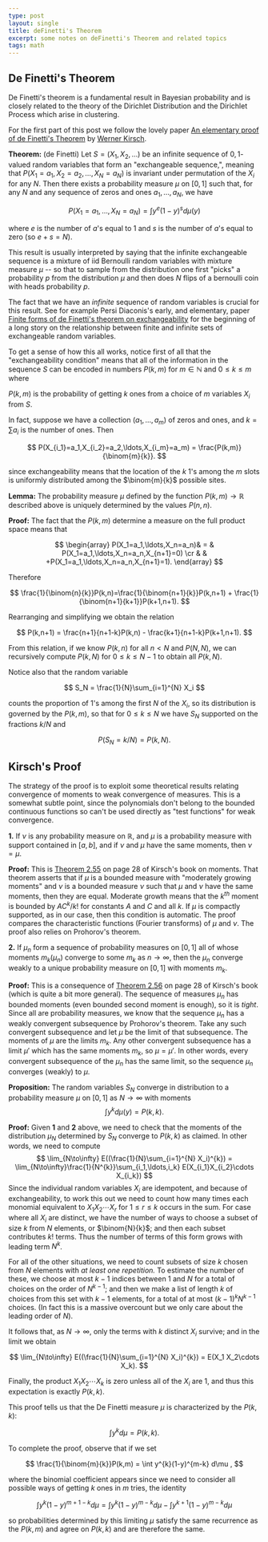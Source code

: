 ```yaml
---
type: post
layout: single
title: deFinetti's Theorem
excerpt: some notes on deFinetti's Theorem and related topics
tags: math
---
```


## De Finetti's Theorem

De Finetti's theorem is a fundamental result in Bayesian probability and is closely related to the theory of the
Dirichlet Distribution and the Dirichlet Process which arise in clustering. 

For the first part of this post we follow the lovely paper [An elementary proof of de Finetti's Theorem](https://arxiv.org/pdf/1809.00882.pdf) by [Werner Kirsch](https://www.fernuni-hagen.de/stochastik/team/werner.kirsch.shtml).

**Theorem:** (de Finetti) Let $S=(X_1,X_2,\ldots)$  be an infinite sequence of $0,1$-valued random variables
that form an "exchangeable sequence,", meaning that $P(X_1=a_1,X_2=a_2,\ldots, X_N=a_N)$ is invariant under permutation
of the $X_i$ for any $N$.  Then there exists a probability measure $\mu$ on $[0,1]$ such that, for any $N$ and any sequence
of zeros and ones $a_1,\ldots, a_N$, we have

$$
P(X_1=a_1,\ldots, X_N=a_N)=\int y^e(1-y)^s d\mu(y)
$$

where $e$ is the number of $a$'s equal to $1$ and $s$ is the number of $a$'s equal to zero (so $e+s=N$).

This result is usually interpreted by saying that the infinite exchangeable sequence is a mixture of iid Bernoulli random
variables with mixture measure $\mu$ -- so that to sample from the distribution 
one first "picks" a probability $p$ from the distribution $\mu$ and then does $N$ 
flips of a bernoulli coin with heads probability $p$.

The fact that we have an *infinite* sequence of random variables is crucial for this result.  See for example
Persi Diaconis's early, and elementary, paper 
[Finite forms of de Finetti's theorem on exchangeability](http://statweb.stanford.edu/~sabatti/Stat370/synthese.pdf) for the beginning
of a long story on the relationship between finite and infinite sets of exchangeable random variables.

To get a sense of how this all works, notice first of all that the "exchangeability condition" means that all of the
information in the sequence $S$ can be encoded in numbers $P(k,m)$ for $m\in\mathbb{N}$ and $0\le k\le m$ where

$P(k,m)$ is the probability of getting $k$ ones from a choice of $m$ variables $X_i$ from $S$.


In fact, suppose we have a collection $(a_1,\ldots, a_m)$ of zeros and ones, and $k=\sum a_i$ is the number of ones.  Then

$$
P(X_{i_1}=a_1,X_{i_2}=a_2,\ldots,X_{i_m}=a_m) = \frac{P(k,m)}{\binom{m}{k}}.
$$

since exchangeability means that the location of the $k$ $1$'s among the $m$ slots is uniformly distributed among the
$\binom{m}{k}$ possible sites.

**Lemma:** The probability measure $\mu$ defined by the function $P(k,m)\to \mathbb{R}$ described above
is uniquely determined by the values $P(n,n)$.

**Proof:** The fact that the $P(k,m)$ determine a measure on the full product space means that

$$
\begin{array}
P(X_1=a_1,\ldots,X_n=a_n)& = & P(X_1=a_1,\ldots,X_n=a_n,X_{n+1}=0) \cr
& & +P(X_1=a_1,\ldots,X_n=a_n,X_{n+1}=1).
\end{array}
$$

Therefore

$$
\frac{1}{\binom{n}{k}}P(k,n)=\frac{1}{\binom{n+1}{k}}P(k,n+1) + \frac{1}{\binom{n+1}{k+1}}P(k+1,n+1).
$$

Rearranging and simplifying we obtain the relation

$$
P(k,n+1) = \frac{n+1}{n+1-k}P(k,n) - \frac{k+1}{n+1-k}P(k+1,n+1).
$$

From this relation, if we know $P(k,n)$ for all $n<N$ and $P(N,N)$, we can recursively compute
$P(k,N)$ for $0\le k\le N-1$ to obtain all $P(k,N)$.

Notice also that the random variable

$$
S_N = \frac{1}{N}\sum_{i=1}^{N} X_i
$$

counts the proportion of $1$'s among the first $N$ of the $X_i$, so its distribution is governed by the $P(k,m)$,
so that for $0\le k\le N$ we have $S_N$ supported on the fractions $k/N$ and

$$
P(S_N=k/N) = P(k,N).
$$

## Kirsch's Proof

The strategy of the proof is to exploit some theoretical results relating convergence of moments to weak convergence of measures.
This is a somewhat subtle point, since the polynomials don't belong to
the bounded continuous functions so can't be used directly as "test functions" for weak convergence.  

**1.** If $\nu$ is any probability measure on $\mathbb{R}$, and $\mu$ is a probability measure with support contained in $[a,b]$,
and if $\nu$ and $\mu$ have the same moments, then $\nu=\mu$.  

**Proof:** This is [Theorem 2.55](https://www.fernuni-hagen.de/stochastik/downloads/momente.pdf) on page 28 of Kirsch's book
on moments.  That theorem asserts that if $\mu$ is a bounded measure with "moderately growing moments" and $\nu$ is a bounded
measure $\nu$ such that $\mu$ and $\nu$ have the same moments, then they are equal.  Moderate growth means that the $k^{th}$
moment is bounded by $AC^{k}/k!$ for constants $A$ and $C$ and all $k$.  If $\mu$ is compactly supported, as in our case,
then this condition is automatic.  The proof compares the characteristic functions (Fourier transforms)
of $\mu$ and $\nu$.  The proof also relies on Prohorov's theorem.  

**2.** If $\mu_n$ form a sequence of probability measures on $[0,1]$
all of whose moments $m_k(\mu_n)$ converge to some $m_k$ as $n\to\infty$, then the $\mu_n$ converge weakly to a unique probability
measure on $[0,1]$ with moments $m_k$. 

**Proof:** This is a consequence of [Theorem 2.56](https://www.fernuni-hagen.de/stochastik/downloads/momente.pdf) on page 28 of Kirsch's book (which is quite a bit more general).  The sequence of measures $\mu_n$ has bounded moments (even bounded second moment is enough),
so it is *tight*.  Since all are probability measures, we know that the sequence $\mu_n$ has a weakly convergent subsequence by
Prohorov's theorem. Take any such convergent subsequence and let $\mu$ be the limit of that subsequence.  The moments of $\mu$ are the limits $m_k$.  Any other convergent subsequence has a limit $\mu'$ which has the same moments $m_k$, so $\mu=\mu'$.  In other words,
every convergent subsequence of the $\mu_n$ has the same limit, so the sequence $\mu_n$ converges (weakly) to $\mu$.

**Proposition:** The random variables $S_N$ converge in distribution to a probability measure $\mu$ on $[0,1]$ as $N\to\infty$
with moments
$$
\int y^{k}d\mu(y) = P(k,k).
$$

**Proof:** Given **1** and **2** above, we need to check that the moments of the distribution $\mu_N$ determined by $S_N$ converge
to $P(k,k)$ as claimed.  In other words, we need to compute
$$
\lim_{N\to\infty} E((\frac{1}{N}\sum_{i=1}^{N} X_i)^{k}) = \lim_{N\to\infty}\frac{1}{N^{k}}\sum_{i_1,\ldots,i_k} E(X_{i_1}X_{i_2}\cdots X_{i_k})
$$
Since the individual random variables $X_i$ are idempotent, and because of exchangeability, to work this out  we need to count
how many times each monomial equivalent to $X_1 X_2\cdots X_r$ for $1\le r\le k$ occurs in the sum. For case where all
$X_i$ are distinct, we have the number of ways to choose a subset of size $k$ from $N$ elements, or $\binom{N}{k}$; and then
each subset contributes $k!$ terms.  Thus the number of terms of this form grows with leading term $N^{k}$.  

For all of the other situations, we need to count subsets of size $k$ chosen from $N$ elements with *at least one repetition.*
To estimate the number of these, we choose at most $k-1$ indices between $1$ and $N$ for a total of choices on the order
of $N^{k-1}$; and then we make a list of length $k$ of choices from this set with $k-1$ elements, for a total of at most
$(k-1)^kN^{k-1}$ choices.  (In fact this is a massive overcount but we only care about the leading order of $N$).  

It follows that, as $N\to\infty$, only the terms with $k$ distinct $X_i$ survive; and in the limit we obtain

$$
\lim_{N\to\infty} E((\frac{1}{N}\sum_{i=1}^{N} X_i)^{k}) = E(X_1 X_2\cdots X_k).
$$

Finally, the product $X_1 X_2\cdots X_k$ is zero unless all of the $X_i$ are $1$, and thus this expectation is exactly $P(k,k)$.

This proof tells us that the De Finetti measure $\mu$ is characterized by the $P(k,k)$:

$$
\int y^{k} d\mu = P(k,k).
$$

To complete the proof, 
observe that if we set

$$
 \frac{1}{\binom{m}{k}}P(k,m) = \int y^{k}(1-y)^{m-k} d\mu ,
$$

where the binomial coefficient appears since we need to consider all possible ways of getting $k$ ones in $m$ tries,
the identity

$$
\int y^{k}(1-y)^{m+1-k}d\mu = \int y^{k}(1-y)^{m-k} d\mu - \int y^{k+1}(1-y)^{m-k}d\mu
$$

so probabilities determined by this limiting $\mu$ satisfy the same recurrence as the $P(k,m)$ and agree on $P(k,k)$
and are therefore the same.









